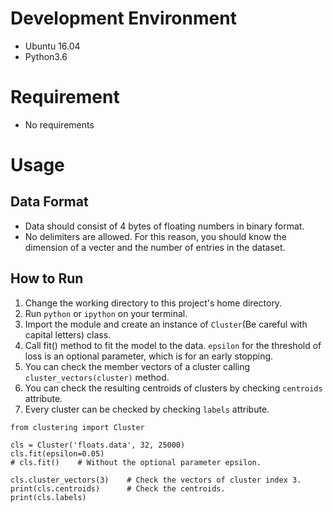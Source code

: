 # Development Environment

- Ubuntu 16.04
- Python3.6

# Requirement

- No requirements

# Usage

## Data Format

- Data should consist of 4 bytes of floating numbers in binary format.
- No delimiters are allowed. For this reason, you should know the dimension of a vecter and the number of entries in the dataset.

## How to Run

1. Change the working directory to this project's home directory.
2. Run `python` or `ipython` on your terminal.
3. Import the module and create an instance of `Cluster`(Be careful with capital letters) class.
4. Call fit() method to fit the model to the data. `epsilon` for the threshold of loss is an optional parameter, which is for an early stopping.
5. You can check the member vectors of a cluster calling `cluster_vectors(cluster)` method.
6. You can check the resulting centroids of clusters by checking `centroids` attribute.
7. Every cluster can be checked by checking `labels` attribute.

```
from clustering import Cluster

cls = Cluster('floats.data', 32, 25000)
cls.fit(epsilon=0.05)
# cls.fit()    # Without the optional parameter epsilon.

cls.cluster_vectors(3)    # Check the vectors of cluster index 3.
print(cls.centroids)      # Check the centroids.
print(cls.labels)
```
